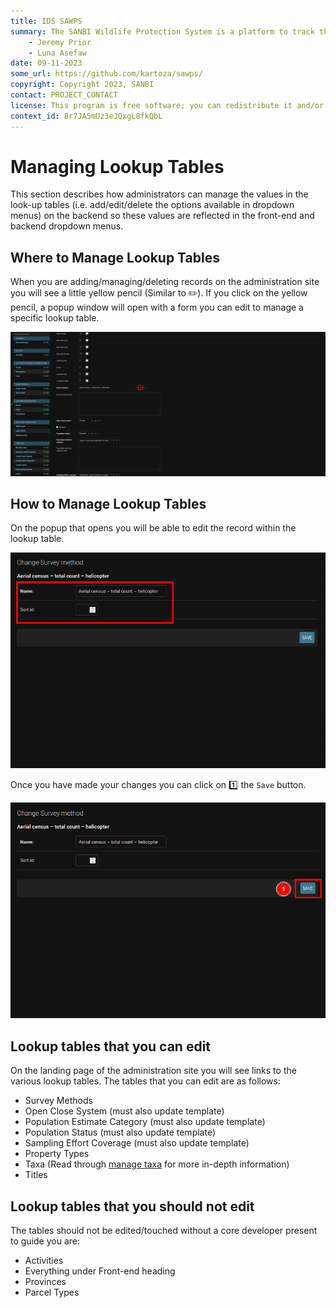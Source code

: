 ```yaml
---
title: IDS SAWPS
summary: The SANBI Wildlife Protection System is a platform to track the population levels of endangered wildlife.
    - Jeremy Prior
    - Luna Asefaw
date: 09-11-2023
some_url: https://github.com/kartoza/sawps/
copyright: Copyright 2023, SANBI
contact: PROJECT_CONTACT
license: This program is free software; you can redistribute it and/or modify it under the terms of the GNU Affero General Public License as published by the Free Software Foundation; either version 3 of the License, or (at your option) any later version.
context_id: 8r7JA5mUz3eJQxgL8fkQbL
---
```


# Managing Lookup Tables

This section describes how administrators can manage the values in the look-up tables (i.e. add/edit/delete the options available in dropdown menus) on the backend so these values are reflected in the front-end and backend dropdown menus.

## Where to Manage Lookup Tables

When you are adding/managing/deleting records on the administration site you will see a little yellow pencil (Similar to ✏️). If you click on the yellow pencil, a popup window will open with a form you can edit to manage a specific lookup table.

![Manage Lookup Tables 1](./img/manage-lookup-tables-1.png)

## How to Manage Lookup Tables

On the popup that opens you will be able to edit the record within the lookup table.

![Manage Lookup Tables 2](./img/manage-lookup-tables-2.png)

Once you have made your changes you can click on 1️⃣ the `Save` button.

![Manage Lookup Tables 3](./img/manage-lookup-tables-3.png)

## Lookup tables that you can edit

On the landing page of the administration site you will see links to the various lookup tables. The tables that you can edit are as follows:

- Survey Methods
- Open Close System (must also update template)
- Population Estimate Category (must also update template)
- Population Status (must also update template)
- Sampling Effort Coverage (must also update template)
- Property Types
- Taxa (Read through [manage taxa](./manage-taxa.md) for more in-depth information)
- Titles

## Lookup tables that you should not edit

The tables should not be edited/touched without a core developer present to guide you are:

- Activities
- Everything under Front-end heading
- Provinces
- Parcel Types
